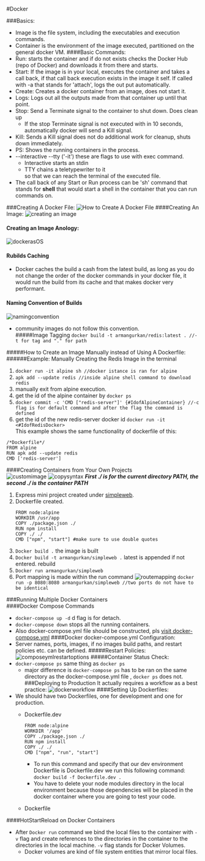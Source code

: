 #Docker

###Basics:
- Image is the file system, including the executables and execution commands.
- Container is the environment of the image executed, partitioned on the general docker VM.
####Basic Commands:
- Run: starts the container and if do not exists checks the Docker Hub (repo of Docker) and downloads it from there
 and starts.
- Start: If the image is in your local, executes the container and takes a call back, if that call back execution
  exists in the image it self. If called with -a that stands for 'attach', logs the out put automatically.
- Create: Creates a docker container from an image, does not start it.
- Logs: Logs out all the outputs made from that container up until that point.  
- Stop: Send a Terminate signal to the container to shut down.  Does clean up 
  - If the stop Terminate signal is not executed with in 10 seconds, automatically docker will send a Kill signal.
- Kill: Sends a Kill signal does not do additional work for cleanup, shuts down immediately.  
- PS: Shows the running containers in the process.
- --interactive --tty ('-it') these are flags to use with exec command.
  - Interactive starts an stdin
  - TTY chains a teletypewriter to it   
  so that we can reach the terminal of the executed file.
- The call back of any Start or Run process can be 'sh' command that stands for **shell** that would start a shell in
 the container that you can run commands on.  

###Creating A Docker File:
![How to Create A Docker File](./creatingADockerFile.png)
####Creating An Image:
![creating an image](imagecreating.png)
#### Creating an Image Anology:
![dockerasOS](dockerasOS.png)
#### Rubilds Caching
- Docker caches the build a cash from the latest build, as long as you do not change the order of the docker commands
 in your docker file, it would run the build from its cache and that makes docker very performant.
#### Naming Convention of Builds
![namingconvention](namingconvention.png)
- community images do not follow this convention.  
#####Image Tagging
``docker build -t armangurkan/redis:latest . //-t for tag and "." for path``

#####How to Create an Image Manually instead of Using A Dockerfile:
######Example: Manually Creating the Redis Image in the terminal
1. ``docker run -it alpine sh //docker istance is ran for alpine``
2. ``apk add --update redis //inside alpine shell command to download redis``
3. manually exit from alpine execution.
4. get the id of the alpine container by ``docker ps``
5. ``docker commit -c 'CMD ["redis-server"]' {#IdofAlpineContainer} //-c flag is for default command and after the
 flag the command is defined``
6. get the id of the new redis-server docker id ``docker run -it <#IdofRedisDocker>``  
This example shows the same functionality of dockerfile of this:  
```
/*Dockerfile*/
FROM alpine  
RUN apk add --update redis
CMD ['redis-server']
```

####Creating Containers from Your Own Projects  
![customimage](custompage.png)
![copysyntax](copysyntax.png)
_**First ./ is for the current directory PATH, the second ./ is the container PATH**_
1. Express mini project created under [simpleweb](./simpleweb).  
2. Dockerfile created.  
    ```
    FROM node:alpine
    WORKDIR /usr/app
    COPY ./package.json ./
    RUN npm install
    COPY ./ ./
    CMD ["npm", "start"] #make sure to use double quotes
    ```
3. ``Docker build .`` the image is built
4. ``Docker build -t armangurkan/simpleweb .`` latest is appended if not entered. rebuild
5. ``Docker run armangurkan/simpleweb``
6. Port mapping is made within the run command
    ![routemapping](routemapping.png)
    ``docker run -p 8080:8080 armangurkan/simpleweb //two ports do not have to be identical``

###Running Multiple Docker Containers  
####Docker Compose Commands
- `docker-compose up -d` d flag is for detach.
- `docker-compose down` stops all the running containers.
- Also docker-compose.yml file should be constructed, pls [visit docker-compose.yml](visits/docker-compose.yml)
####Docker docker-compose.yml Configuration:
- Server names, ports, images, if no images build paths, and restart policies etc. can be defined.
#####Restart Policies:
![composeymlrestartoptions](composeymlrestartoptions.png)
#####Container Status Check:
- `docker-compose ps` same thing as `docker ps`
    - major difference is `docker-compose ps` has to be ran on the same directory as the docker-compose.yml file
    , `docker ps` does not.
###Deploying to Production
It actually requires a workflow as a best practice:
![dockerworkflow](dockerworkflow.png)
####Setting Up Dockerfiles:
- We should have two Dockerfiles, one for development and one for production.
    - Dockerfile.dev  
        ````
      FROM node:alpine
      WORKDIR '/app'
      COPY ./package.json ./
      RUN npm install
      COPY ./ ./
      CMD ["npm", "run", "start"]
      ````
      - To run this command and specify that our dev environment Dockerfile is Dockerfile.dev we run this following
       command:
       ``docker build -f Dockerfile.dev .``
       - You have to delete your node modules directory in the local environment because those dependencies will be
        placed in the docker container where you are going to test your code.

    - Dockerfile

####HotStartReload on Docker Containers
- After `Docker run` command we bind the local files to the container with `-v` flag and create references to the
 directories in the container to the directories in the local machine.  `-v` flag stands for Docker Volumes. 
  - Docker volumes are kind of file system entities that mirror local files.
